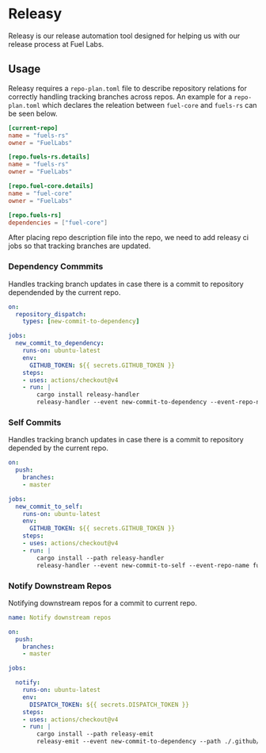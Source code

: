 # Releasy

Releasy is our release automation tool designed for helping us with our release process at Fuel Labs.

## Usage 

Releasy requires a `repo-plan.toml` file to describe repository relations for correctly handling tracking branches across repos. An example for a `repo-plan.toml` which declares the releation between `fuel-core` and `fuels-rs` can be seen below.

```TOML
[current-repo]
name = "fuels-rs"
owner = "FuelLabs"

[repo.fuels-rs.details]
name = "fuels-rs"
owner = "FuelLabs"

[repo.fuel-core.details]
name = "fuel-core"
owner = "FuelLabs"

[repo.fuels-rs]
dependencies = ["fuel-core"]
```

After placing repo description file into the repo, we need to add releasy ci jobs so that tracking branches are updated.

### Dependency Commmits

Handles tracking branch updates in case there is a commit to repository dependended by the current repo.

```yml
on:
  repository_dispatch:
    types: [new-commit-to-dependency]

jobs:
  new_commit_to_dependency:
    runs-on: ubuntu-latest
    env:
      GITHUB_TOKEN: ${{ secrets.GITHUB_TOKEN }}
    steps:
    - uses: actions/checkout@v4
    - run: |
        cargo install releasy-handler
        releasy-handler --event new-commit-to-dependency --event-repo-name ${{ github.event.client_payload.repo.name }} --event-repo-owner ${{ github.event.client_payload.repo.owner }} --event-commit-hash ${{ github.event.client_payload.details.commit_hash}} --path ./.github/workflows/repo-plan.toml
```

### Self Commits

Handles tracking branch updates in case there is a commit to repository depended by the current repo.

```yml
on:
  push:
    branches:
    - master

jobs:
  new_commit_to_self:
    runs-on: ubuntu-latest
    env:
      GITHUB_TOKEN: ${{ secrets.GITHUB_TOKEN }}
    steps:
    - uses: actions/checkout@v4
    - run: |
        cargo install --path releasy-handler
        releasy-handler --event new-commit-to-self --event-repo-name fuels-rs --event-repo-owner FuelLabs --path ./.github/workflows/repo-plan.toml --event-commit-hash ${GITHUB_SHA}
```

### Notify Downstream Repos 

Notifying downstream repos for a commit to current repo.


```yml
name: Notify downstream repos

on:
  push:
    branches:
    - master

jobs:

  notify:
    runs-on: ubuntu-latest
    env:
      DISPATCH_TOKEN: ${{ secrets.DISPATCH_TOKEN }} 
    steps:
    - uses: actions/checkout@v4
    - run: |
        cargo install --path releasy-emit
        releasy-emit --event new-commit-to-dependency --path ./.github/workflows/repo-plan.toml --event-commit-hash ${GITHUB_SHA}
```
